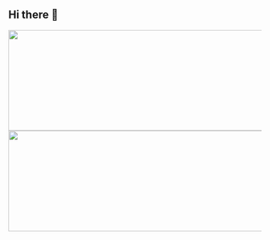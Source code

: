 ## Hi there 👋

<p>
   <img width="600" height="200" src="https://github-readme-stats.vercel.app/api?username=cs168898&show_icons=true&theme=dark">
  <br>
  <img width="600" height="200" src="https://github-readme-stats.vercel.app/api/top-langs/?username=cs168898&size_weight=0.0005&count_weight=0.3&layout=compact&theme=dark">  
  <br>
</p>
<!--
**cs168898/cs168898** is a ✨ _special_ ✨ repository because its `README.md` (this file) appears on your GitHub profile.

Here are some ideas to get you started:

- 🔭 I’m currently working on ...
- 🌱 I’m currently learning ...
- 👯 I’m looking to collaborate on ...
- 🤔 I’m looking for help with ...
- 💬 Ask me about ...
- 📫 How to reach me: ...
- 😄 Pronouns: ...
- ⚡ Fun fact: ...
-->
